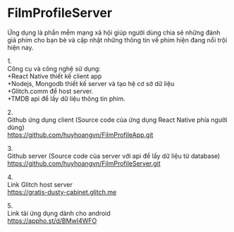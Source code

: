 # FilmProfileServer
Ứng dụng là phần mềm mạng xã hội giúp người dùng chia sẻ những đánh giá phim cho bạn bè và cập nhật những thông tin về phim hiện đang nổi trội hiện nay.<br>

1.<br>
Công cụ và công nghệ sử dụng:<br>
+React Native thiết kế client app<br>
+Nodejs, Mongodb thiết kế server và tạo hệ cơ sở dữ liệu<br>
+Glitch.comm để host server.<br>
+TMDB api để lấy dữ liệu thông tin phim.<br>

2.<br>
Github ứng dụng client (Source code của ứng dụng React Native phía người dùng)<br>
https://github.com/huyhoangvn/FilmProfileApp.git<br>

3.<br>
Github server (Source code của server với api để lấy dữ liệu từ database)<br>
https://github.com/huyhoangvn/FilmProfileServer.git<br>

4.<br>
Link Glitch host server<br>
https://gratis-dusty-cabinet.glitch.me <br>

5.<br>
Link tải ứng dụng dành cho android<br>
https://appho.st/d/BMwI4WFO<br>


